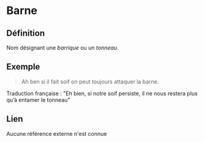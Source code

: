 # Barne

## Définition

Nom désignant une _barrique_ ou un _tonneau_.

## Exemple

> Ah ben si il fait soif on peut toujours attaquer la barne.

Traduction française : "Eh bien, si notre soif persiste, il ne nous restera plus qu’à entamer le tonneau"

## Lien

Aucune référence externe n'est connue
